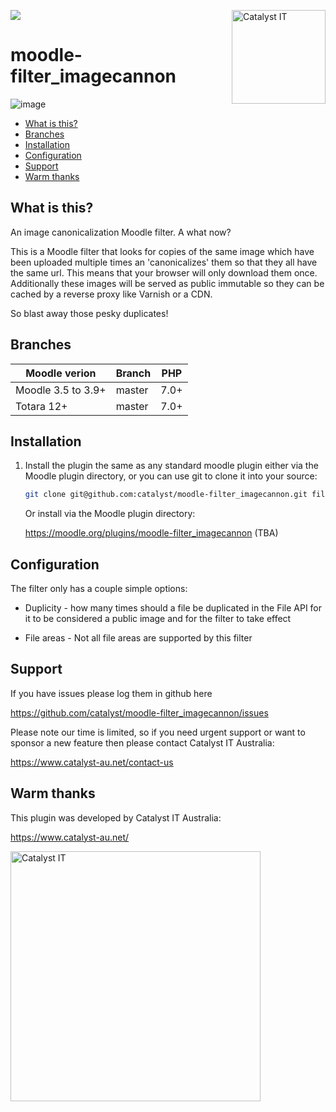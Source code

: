 <a href="https://www.catalyst-au.net/"><img align=right alt="Catalyst IT" src="https://cdn.rawgit.com/CatalystIT-AU/moodle-auth_saml2/master/pix/catalyst-logo.svg" width="150"></a>

<a href="https://travis-ci.org/catalyst/moodle-filter_imagecannon">
<img src="https://travis-ci.org/catalyst/moodle-filter_imagecannon.svg?branch=master">
</a>



# moodle-filter_imagecannon

![image](https://user-images.githubusercontent.com/187449/84968362-a401ab80-b159-11ea-8b03-f708a323bc19.png)

* [What is this?](#what-is-this)
* [Branches](#branches)
* [Installation](#installation)
* [Configuration](#configuration)
* [Support](#support)
* [Warm thanks](#warm-thanks)

What is this?
-------------

An image canonicalization Moodle filter. A what now?

This is a Moodle filter that looks for copies of the same image which have been uploaded multiple times an 'canonicalizes' them so that they all have the same url. This means that your browser will only download them once. Additionally these images will be served as public immutable so they can be cached by a reverse proxy like Varnish or a CDN.

So blast away those pesky duplicates!

Branches
--------

| Moodle verion      | Branch      | PHP  |
| -----------------  | ----------- | ---- |
| Moodle 3.5 to 3.9+ | master      | 7.0+ |
| Totara 12+         | master      | 7.0+ |

Installation
------------

1. Install the plugin the same as any standard moodle plugin either via the
Moodle plugin directory, or you can use git to clone it into your source:

   ```sh
   git clone git@github.com:catalyst/moodle-filter_imagecannon.git filter/imagecannon
   ```

   Or install via the Moodle plugin directory:
    
   https://moodle.org/plugins/moodle-filter_imagecannon (TBA)


Configuration
-------------

The filter only has a couple simple options:

* Duplicity - how many times should a file be duplicated in the File API for it to be
  considered a public image and for the filter to take effect

* File areas - Not all file areas are supported by this filter


Support
-------

If you have issues please log them in github here

https://github.com/catalyst/moodle-filter_imagecannon/issues

Please note our time is limited, so if you need urgent support or want to
sponsor a new feature then please contact Catalyst IT Australia:

https://www.catalyst-au.net/contact-us


Warm thanks
-----------

This plugin was developed by Catalyst IT Australia:

https://www.catalyst-au.net/

<a href="https://www.catalyst-au.net/"><img alt="Catalyst IT" src="https://cdn.rawgit.com/CatalystIT-AU/moodle-auth_saml2/master/pix/catalyst-logo.svg" width="400"></a>
